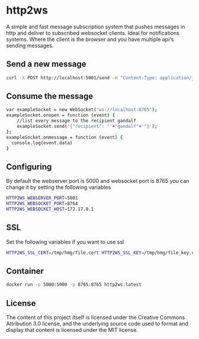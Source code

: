 # http2ws

A simple and fast message subscription system that pushes messages in http and deliver to subscribed websocket clients. Ideal for notifications systems. Where the client is the browser and you have multiple api's sending messages.

## Send a new message

```sh
curl -X POST http://localhost:5001/send -H "Content-Type: application/json" -d '{"recipient":"gandalf","content":"my_message"}'

```
## Consume the message

```sh
var exampleSocket = new WebSocket("ws://localhost:8765");
exampleSocket.onopen = function (event) {
    //list every message to the recipient gandalf
    exampleSocket.send('{"recipient": "'+"gandalf"+'"}');
};
exampleSocket.onmessage = function (event) {
  console.log(event.data)
}

```

## Configuring


By default the webserver port is 5000  and websocket port is 8765
you can change it by setting the following variables

```sh
HTTP2WS_WEBSERVER_PORT=5001
HTTP2WS_WEBSOCKET_PORT=8764
HTTP2WS_WEBSOCKET_HOST=172.17.0.1
```

## SSL

Set the following variables if you want to use ssl

```sh
HTTP2WS_SSL_CERT=/tmp/hmg/file.cert HTTP2WS_SSL_KEY=/tmp/hmg/file_key.cert python websocket.py

```
## Container

```sh
docker run -p 5000:5000 -p 8765:8765 http2ws:latest
```

## License

The content of this project itself is licensed under the Creative
Commons Attribution 3.0 license, and the underlying source code used to
format and display that content is licensed under the MIT license.
